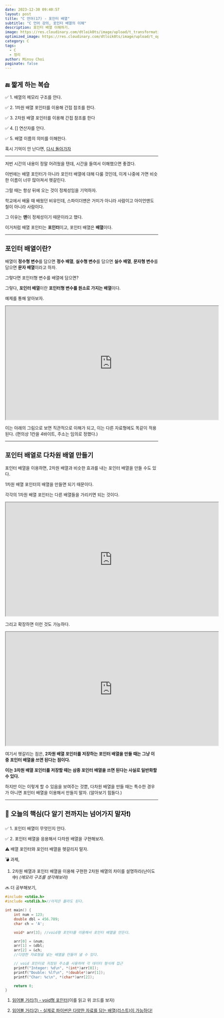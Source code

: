 ```yaml
---
date: 2023-12-30 09:40:57
layout: post
title: "C 언어(17) - 포인터 배열"
subtitle: "C 언어 강의, 포인터 배열의 이해"
description: 포인터 배열 이해하기.
image: https://res.cloudinary.com/dtloik0ts/image/upload/t_transformation/v1703569833/programming-careers-s_lvchit.jpg
optimized_image: https://res.cloudinary.com/dtloik0ts/image/upload/t_opt/v1703569833/programming-careers-s_lvchit.jpg
category: C
tags:
  - C
  - 정리
author: Minsu Choi
paginate: false
---
```


<h2>🔚 짧게 하는 복습</h2>

✅ 1. 배열의 메모리 구조를 안다.

✅ 2. 1차원 배열 포인터를 이용해 간접 참조를 한다.

✅ 3. 2차원 배열 포인터를 이용해 간접 참조를 한다

✅ 4. [] 연산자를 안다.

✅ 5. 배열 이름의 의미를 이해한다.

혹시 기억이 안 난다면, <u><a href = "/c-언어(16)-배열의-실체/"> 다시 돌아가자</a></u>

---

저번 시간의 내용이 정말 어려웠을 텐데, 시간을 들여서 이해했으면 좋겠다.

이번에는 배열 포인터가 아니라 포인터 배열에 대해 다룰 것인데, 이게 나중에 가면 비슷한 이름이 너무 많아져서 헷갈린다.

그럴 때는 항상 뒤에 오는 것이 정체성임을 기억하자.

학교에서 배울 때 배웠던 비유인데, 스파이더맨은 거미가 아니라 사람이고 아이언맨도 철이 아니라 사람이다.

그 이유는 **맨**이 정체성이기 때문이라고 했다.

이거처럼 배열 포인터는 **포인터**이고, 포인터 배열은 **배열**이다.

---

## 포인터 배열이란?

배열이 **정수형 변수**를 담으면 **정수 배열**, **실수형 변수**를 담으면 **실수 배열**, **문자형 변수**를 담으면 **문자 배열**이라고 하자.

그렇다면 포인터형 변수를 배열에 담으면?

그렇다, **포인터 배열**이란 **포인터형 변수를 원소로 가지는 배열**이다.

예제를 통해 알아보자.

<iframe height="375px" width="700px" src="https://www.interviewbit.com/embed/snippet/60c5e379e98e6cc1e119"></iframe>

이는 아래의 그림으로 보면 직관적으로 이해가 되고, 이는 다른 자료형에도 똑같이 적용된다. (편의상 1칸을 4바이트, 주소는 임의로 정했다.)

---

## 포인터 배열로 다차원 배열 만들기

포인터 배열을 이용하면, 2차원 배열과 비슷한 효과를 내는 포인터 배열을 만들 수도 있다.

1차원 배열 포인터의 배열을 만들면 되기 때문이다.

각각의 1차원 배열 포인터는 다른 배열들을 가리키면 되는 것이다.

<iframe height="375px" width="700px" src="https://www.interviewbit.com/embed/snippet/b9c034bc2776694e2e41"></iframe>

그리고 확장하면 이런 것도 가능하다.

<iframe height="375px" width="700px" src="https://www.interviewbit.com/embed/snippet/421fd69ad8cbd27f3636"></iframe>

여기서 헷갈리는 점은, **2차원 배열 포인터를 저장하는 포인터 배열을 만들 때는 그냥 이중 포인터 배열을 쓰면 된다는 점이다.**

**이는 3차원 배열 포인터를 저장할 때는 삼중 포인터 배열을 쓰면 된다는 사실로 일반화할 수 있다.**

하지만 이는 이렇게 할 수 있음을 보여주는 것뿐, 다차원 배열을 만들 때는 특수한 경우가 아니면 포인터 배열을 이용해서 만들지 말자. (알아보기 힘들다.)

---

<h2>📖 오늘의 핵심(다 알기 전까지는 넘어가지 말자❗)</h2>

✅ 1. 포인터 배열이 무엇인지 안다.

✅ 2. 포인터 배열을 응용해서 다차원 배열을 구현해보자.

⚠️ 배열 포인터와 포인터 배열을 헷갈리지 말자.

💣 과제,

1. 2차원 배열과 포인터 배열을 이용해 구현한 2차원 배열의 차이를 설명하라(난이도 中) _(메모리 구조를 생각해보라)_

🔜 더 공부해보기,

```c
#include <stdio.h>
#include <stdlib.h>//아직은 몰라도 된다.

int main() {
    int num = 123;
    double dbl = 456.789;
    char ch = 'A';

    void* arr[3]; //void형 포인터를 이용해서 포인터 배열을 만든다.

    arr[0] = &num;
    arr[1] = &dbl;
    arr[2] = &ch;
    //다양한 자료형을 넣는 배열을 만들어 낼 수 있다.

    // void 포인터로 저장된 주소를 사용하여 각 데이터 형식에 접근
    printf("Integer: %d\n", *(int*)arr[0]);
    printf("Double: %lf\n", *(double*)arr[1]);
    printf("Char: %c\n", *(char*)arr[2]);

    return 0;
}
```

1. <u><a href = "https://blog.naver.com/cache798/130033365299">읽어볼 거리(1) - void형 포인터</a></u>(이를 읽고 위 코드를 보자)

2. <u><a href = "https://medium.com/pythoneers/how-does-list-in-python-store-items-with-different-data-types-1afdd0b777f4">읽어볼 거리(2) - 실제로 파이썬은 다양한 자료를 담는 배열(리스트)이 가능하다!</a></u>
